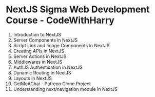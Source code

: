 # NextJS Sigma Web Development Course - CodeWithHarry

1. Introduction to NextJS
2. Server Components in NextJS
3. Script Link and Image Components in NextJS
4. Creating APIs in NextJS
5. Server Actions in NextJS
6. Middlewares in NextJS
7. AuthJS Authentication in NextJS
8. Dynamic Routing in NextJS
9. Layouts in NextJS
10. GetMeAChai - Patreon Clone Project
11. Understanding next/navigation module in NextJS
